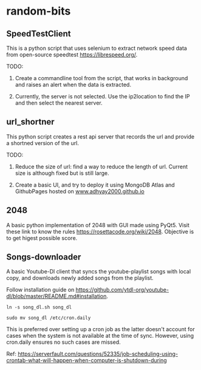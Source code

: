 # random-bits
## SpeedTestClient
This is a python script that uses selenium to extract network speed data from open-source speedtest https://librespeed.org/. 

TODO:

1. Create a commandline tool from the script, that works in background and raises an alert when the data is extracted. 

2. Currently, the server is not selected. Use the  ip2location to find the IP and then select the nearest server.

## url_shortner
This python script creates a rest api server that records the url and provide a shortned version of the url. 

TODO:

1. Reduce the size of url: find a way to reduce the length of url. Current size is although fixed but is still large.

2. Create a basic UI, and try to deploy it using MongoDB Atlas and GithubPages hosted on www.adhyay2000.github.io

## 2048
A basic python implementation of 2048 with GUI made using PyQt5.
Visit these link to know the rules https://rosettacode.org/wiki/2048. Objective is to get higest possible score. 

## Songs-downloader
A basic Youtube-Dl client that syncs the youtube-playlist songs with local copy, and downloads newly added songs from the playlist. 

Follow installation guide on 
https://github.com/ytdl-org/youtube-dl/blob/master/README.md#installation.

`ln -s song_dl.sh song_dl`

`sudo mv song_dl /etc/cron.daily`

This is preferred over setting up a cron job as the latter doesn't account for cases when the system is not available at the time of sync. However, using cron.daily ensures no such cases are missed.

Ref: https://serverfault.com/questions/52335/job-scheduling-using-crontab-what-will-happen-when-computer-is-shutdown-during